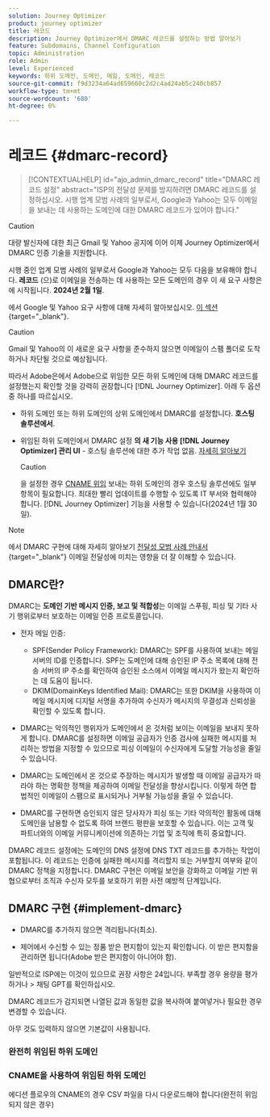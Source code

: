 ```yaml
---
solution: Journey Optimizer
product: journey optimizer
title: 레코드
description: Journey Optimizer에서 DMARC 레코드를 설정하는 방법 알아보기
feature: Subdomains, Channel Configuration
topic: Administration
role: Admin
level: Experienced
keywords: 하위 도메인, 도메인, 메일, 도메인, 레코드
source-git-commit: f9d3234a64ad659660c2d2c4ad24ab5c240cb857
workflow-type: tm+mt
source-wordcount: '680'
ht-degree: 0%

---
```


# 레코드 {#dmarc-record}

>[!CONTEXTUALHELP]
>id="ajo_admin_dmarc_record"
>title="DMARC 레코드 설정"
>abstract="ISP의 전달성 문제를 방지하려면 DMARC 레코드를 설정하십시오. 시행 업계 모범 사례의 일부로서, Google과 Yahoo는 모두 이메일을 보내는 데 사용하는 도메인에 대한 DMARC 레코드가 있어야 합니다."

>[!CAUTION]
>
>대량 발신자에 대한 최근 Gmail 및 Yahoo 공지에 이어 이제 Journey Optimizer에서 DMARC 인증 기술을 지원합니다.

<!--TO ADD TO AJO HOME PAGE (first tab)

>[!TAB Mandatory DMARC update]

As part of their enforcing industry best practices, Google and Yahoo will both be requiring that you have a DMARC record for any domain you use to send email to them, starting on **February 1st, 2024**. Make sure that you have DMARC record set up for all the subdomains that you have delegated to Adobe in Journey Optimizer.

[![image](using/assets/do-not-localize/learn-more-button.svg)](using/configuration/dmarc-record-update.md)
-->

시행 중인 업계 모범 사례의 일부로서 Google과 Yahoo는 모두 다음을 보유해야 합니다. **레코드** (으)로 이메일을 전송하는 데 사용하는 모든 도메인의 경우 이 새 요구 사항은에 시작됩니다. **2024년 2월 1일**.

에서 Google 및 Yahoo 요구 사항에 대해 자세히 알아보십시오. [이 섹션](https://experienceleague.adobe.com/docs/deliverability-learn/deliverability-best-practice-guide/additional-resources/guidance-around-changes-to-google-and-yahoo.html?lang=en#dmarc%3A){target="_blank"}.

>[!CAUTION]
>
>Gmail 및 Yahoo의 이 새로운 요구 사항을 준수하지 않으면 이메일이 스팸 폴더로 도착하거나 차단될 것으로 예상됩니다.

따라서 Adobe은에서 Adobe으로 위임한 모든 하위 도메인에 대해 DMARC 레코드를 설정했는지 확인할 것을 강력히 권장합니다 [!DNL Journey Optimizer]. 아래 두 옵션 중 하나를 따르십시오.

* 하위 도메인 또는 하위 도메인의 상위 도메인에서 DMARC를 설정합니다. **호스팅 솔루션에서**.

* 위임된 하위 도메인에서 DMARC 설정 **의 새 기능 사용 [!DNL Journey Optimizer] 관리 UI** - 호스팅 솔루션에 대한 추가 작업 없음. [자세히 알아보기](#implement-dmarc)

  >[!CAUTION]
  >
  >을 설정한 경우 [CNAME 위임](delegate-subdomain.md#cname-subdomain-delegation) 보내는 하위 도메인의 경우 호스팅 솔루션에도 일부 항목이 필요합니다. 최대한 빨리 업데이트를 수행할 수 있도록 IT 부서와 협력해야 합니다. [!DNL Journey Optimizer] 기능을 사용할 수 있습니다(2024년 1월 30일). <!--and be ready on February 1st, 2024-->

>[!NOTE]
>
>에서 DMARC 구현에 대해 자세히 알아보기 [전달성 모범 사례 안내서](https://experienceleague.adobe.com/docs/deliverability-learn/deliverability-best-practice-guide/additional-resources/technotes/implement-dmarc.html#about){target="_blank"} 이메일 전달성에 미치는 영향을 더 잘 이해할 수 있습니다.

## DMARC란?

DMARC는 **도메인 기반 메시지 인증, 보고 및 적합성**&#x200B;는 이메일 스푸핑, 피싱 및 기타 사기 행위로부터 보호하는 이메일 인증 프로토콜입니다.

* 전자 메일 인증:

   * SPF(Sender Policy Framework): DMARC는 SPF를 사용하여 보내는 메일 서버의 ID를 인증합니다. SPF는 도메인에 대해 승인된 IP 주소 목록에 대해 전송 서버의 IP 주소를 확인하여 승인된 소스에서 이메일 메시지가 왔는지 확인하는 데 도움이 됩니다.
   * DKIM(DomainKeys Identified Mail): DMARC는 또한 DKIM을 사용하여 이메일 메시지에 디지털 서명을 추가하여 수신자가 메시지의 무결성과 신뢰성을 확인할 수 있도록 합니다.

* DMARC는 악의적인 행위자가 도메인에서 온 것처럼 보이는 이메일을 보내지 못하게 합니다. DMARC를 설정하면 이메일 공급자가 인증 검사에 실패한 메시지를 처리하는 방법을 지정할 수 있으므로 피싱 이메일이 수신자에게 도달할 가능성을 줄일 수 있습니다.

* DMARC는 도메인에서 온 것으로 주장하는 메시지가 발생할 때 이메일 공급자가 따라야 하는 명확한 정책을 제공하여 이메일 전달성을 향상시킵니다. 이렇게 하면 합법적인 이메일이 스팸으로 표시되거나 거부될 가능성을 줄일 수 있습니다.

* DMARC를 구현하면 승인되지 않은 당사자가 피싱 또는 기타 악의적인 활동에 대해 도메인을 남용할 수 없도록 하여 브랜드 평판을 보호할 수 있습니다. 이는 고객 및 파트너와의 이메일 커뮤니케이션에 의존하는 기업 및 조직에 특히 중요합니다.

DMARC 레코드 설정에는 도메인의 DNS 설정에 DNS TXT 레코드를 추가하는 작업이 포함됩니다. 이 레코드는 인증에 실패한 메시지를 격리할지 또는 거부할지 여부와 같이 DMARC 정책을 지정합니다. DMARC 구현은 이메일 보안을 강화하고 이메일 기반 위협으로부터 조직과 수신자 모두를 보호하기 위한 사전 예방적 단계입니다.

## DMARC 구현 {#implement-dmarc}

* DMARC를 추가하지 않으면 격리됩니다(최소).

* 제어에서 수신할 수 있는 정품 받은 편지함이 있는지 확인합니다. 이 받은 편지함을 관리하면 됩니다(Adobe 받은 편지함이 아니어야 함).

일반적으로 ISP에는 이것이 있으므로 권장 사항은 24입니다.
부족할 경우 용량을 평가하거나 > 채팅 GPT를 확인하십시오.

DMARC 레코드가 감지되면 나열된 값과 동일한 값을 복사하여 붙여넣거나 필요한 경우 변경할 수 있습니다.

아무 것도 입력하지 않으면 기본값이 사용됩니다.

### 완전히 위임된 하위 도메인

### CNAME을 사용하여 위임된 하위 도메인

에디션 플로우의 CNAME의 경우 CSV 파일을 다시 다운로드해야 합니다(완전히 위임되지 않은 경우)





